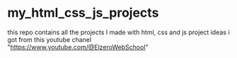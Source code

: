# my_html_css_js_projects
this repo contains all the projects I made with html, css and js
project ideas i got from this youtube chanel "https://www.youtube.com/@ElzeroWebSchool"
